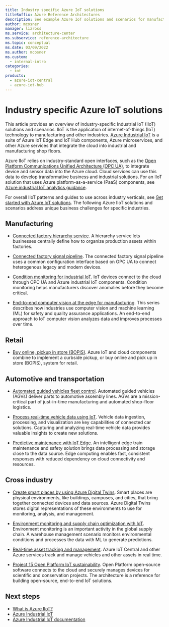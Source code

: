 ```yaml
---
title: Industry specific Azure IoT solutions
titleSuffix: Azure Reference Architectures
description: See example Azure IoT solutions and scenarios for manufacturing, smart buildings, retail, transportation, and across industries.
author: mcosner
manager: lizross
ms.service: architecture-center
ms.subservice: reference-architecture
ms.topic: conceptual
ms.date: 03/09/2022
ms.author: mcosner
ms.custom:
  - internal-intro
categories:
  - iot
products:
  - azure-iot-central
  - azure-iot-hub
---
```


# Industry specific Azure IoT solutions

This article provides an overview of industry-specific Industrial IoT (IIoT) solutions and scenarios. IIoT is the application of internet-of-things (IoT) technology to manufacturing and other industries. [Azure Industrial IoT](https://azure.github.io/Industrial-IoT) is a suite of Azure IoT Edge and IoT Hub components, Azure microservices, and other Azure services that integrate the cloud into industrial and manufacturing shop floors.

Azure IIoT relies on industry-standard open interfaces, such as the [Open Platform Communications Unified Architecture (OPC UA)](https://opcfoundation.org/about/opc-technologies/opc-ua), to integrate device and sensor data into the Azure cloud. Cloud services can use this data to develop transformative business and industrial solutions. For an IIoT solution that uses Azure platform-as-a-service (PaaS) components, see [Azure industrial IoT analytics guidance](../../guide/iiot-guidance/iiot-architecture.yml).

For overall IIoT patterns and guides to use across industry verticals, see [Get started with Azure IoT solutions](iot-architecture-overview.md). The following Azure IIoT solutions and scenarios address unique business challenges for specific industries.

## Manufacturing

- [Connected factory hierarchy service](../../solution-ideas/articles/connected-factory-hierarchy-service.yml). A hierarchy service lets businesses centrally define how to organize production assets within factories.

- [Connected factory signal pipeline](../../example-scenario/iot/connected-factory-signal-pipeline.yml). The connected factory signal pipeline uses a common configuration interface based on OPC UA to connect heterogenous legacy and modern devices.

- [Condition monitoring for industrial IoT](../../solution-ideas/articles/condition-monitoring.yml). IoT devices connect to the cloud through OPC UA and Azure industrial IoT components. Condition monitoring helps manufacturers discover anomalies before they become critical.

- [End-to-end computer vision at the edge for manufacturing](../../reference-architectures/ai/end-to-end-smart-factory.yml). This series describes how industries use computer vision and machine learning (ML) for safety and quality assurance applications. An end-to-end approach to IoT computer vision analyzes data and improves processes over time.

## Retail

- [Buy online, pickup in store (BOPIS)](../../example-scenario/iot/vertical-buy-online-pickup-in-store.yml). Azure IoT and cloud components combine to implement a curbside pickup, or buy online and pick up in store (BOPIS), system for retail.

## Automotive and transportation

- [Automated guided vehicles fleet control](../../example-scenario/iot/automated-guided-vehicles-fleet-control.yml). Automated guided vehicles (AGVs) deliver parts to automotive assembly lines. AGVs are a mission-critical part of just-in-time manufacturing and automated shop-floor logistics.

- [Process real-time vehicle data using IoT](../../example-scenario/data/realtime-analytics-vehicle-iot.yml). Vehicle data ingestion, processing, and visualization are key capabilities of connected car solutions. Capturing and analyzing real-time vehicle data provides valuable insights to create new solutions.

- [Predictive maintenance with IoT Edge](../../example-scenario/predictive-maintenance/iot-predictive-maintenance.yml). An intelligent edge train maintenance and safety solution brings data processing and storage close to the data source. Edge computing enables fast, consistent responses with reduced dependency on cloud connectivity and resources.

## Cross industry

- [Create smart places by using Azure Digital Twins](../../example-scenario/iot/smart-places.yml). Smart places are physical environments, like buildings, campuses, and cities, that bring together connected devices and data sources. Azure Digital Twins stores digital representations of these environments to use for monitoring, analysis, and management.

- [Environment monitoring and supply chain optimization with IoT](../../solution-ideas/articles/environment-monitoring-and-supply-chain-optimization.yml). Environment monitoring is an important activity in the global supply chain. A warehouse management scenario monitors environmental conditions and processes the data with ML to generate predictions.

- [Real-time asset tracking and management](../../solution-ideas/articles/real-time-asset-tracking-mgmt-iot-central.yml). Azure IoT Central and other Azure services track and manage vehicles and other assets in real time.

- [Project 15 Open Platform IoT sustainability](../../solution-ideas/articles/project-15-iot-sustainability.yml). Open Platform open-source software connects to the cloud and securely manages devices for scientific and conservation projects. The architecture is a reference for building open-source, end-to-end IoT solutions.

## Next steps

- [What is Azure IIoT?](/azure/industrial-iot/overview-what-is-industrial-iot)
- [Azure Industrial IoT](https://azure.github.io/Industrial-IoT)
- [Azure Industrial IoT documentation](/azure/industrial-iot)

